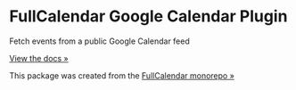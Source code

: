 
# FullCalendar Google Calendar Plugin

Fetch events from a public Google Calendar feed

[View the docs &raquo;](httpss://fullcalendar.io/docs/google-calendar)

This package was created from the [FullCalendar monorepo &raquo;](httpss://github.com/fullcalendar/fullcalendar)
